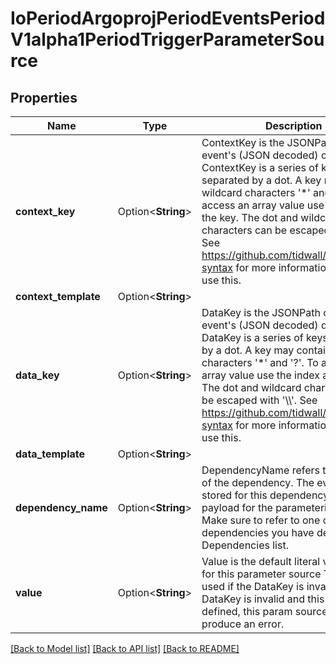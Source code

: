 # IoPeriodArgoprojPeriodEventsPeriodV1alpha1PeriodTriggerParameterSource

## Properties

Name | Type | Description | Notes
------------ | ------------- | ------------- | -------------
**context_key** | Option<**String**> | ContextKey is the JSONPath of the event's (JSON decoded) context key ContextKey is a series of keys separated by a dot. A key may contain wildcard characters '*' and '?'. To access an array value use the index as the key. The dot and wildcard characters can be escaped with '\\\\'. See https://github.com/tidwall/gjson#path-syntax for more information on how to use this. | [optional]
**context_template** | Option<**String**> |  | [optional]
**data_key** | Option<**String**> | DataKey is the JSONPath of the event's (JSON decoded) data key DataKey is a series of keys separated by a dot. A key may contain wildcard characters '*' and '?'. To access an array value use the index as the key. The dot and wildcard characters can be escaped with '\\\\'. See https://github.com/tidwall/gjson#path-syntax for more information on how to use this. | [optional]
**data_template** | Option<**String**> |  | [optional]
**dependency_name** | Option<**String**> | DependencyName refers to the name of the dependency. The event which is stored for this dependency is used as payload for the parameterization. Make sure to refer to one of the dependencies you have defined under Dependencies list. | [optional]
**value** | Option<**String**> | Value is the default literal value to use for this parameter source This is only used if the DataKey is invalid. If the DataKey is invalid and this is not defined, this param source will produce an error. | [optional]

[[Back to Model list]](../README.md#documentation-for-models) [[Back to API list]](../README.md#documentation-for-api-endpoints) [[Back to README]](../README.md)


